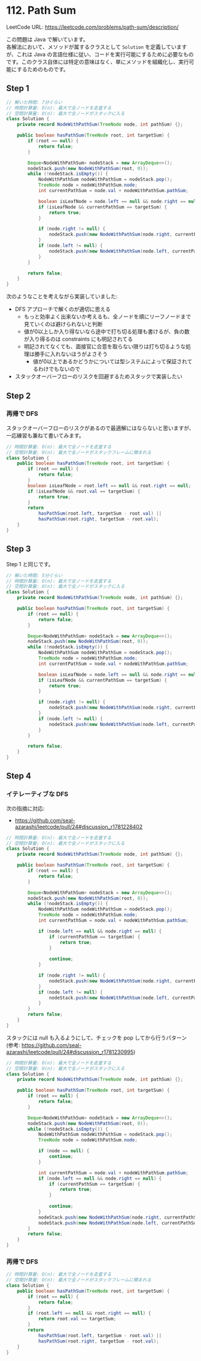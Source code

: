 # 112. Path Sum

LeetCode URL: https://leetcode.com/problems/path-sum/description/

この問題は Java で解いています。  
各解法において、メソッドが属するクラスとして `Solution` を定義していますが、これは Java の言語仕様に従い、コードを実行可能にするために必要なものです。このクラス自体には特定の意味はなく、単にメソッドを組織化し、実行可能にするためのものです。

## Step 1

```java
// 解いた時間: 7分ぐらい
// 時間計算量: O(n): 最大で全ノードを走査する
// 空間計算量: O(n): 最大で全ノードがスタックに入る
class Solution {
    private record NodeWithPathSum(TreeNode node, int pathSum) {};

    public boolean hasPathSum(TreeNode root, int targetSum) {
        if (root == null) {
            return false;
        }

        Deque<NodeWithPathSum> nodeStack = new ArrayDeque<>();
        nodeStack.push(new NodeWithPathSum(root, 0));
        while (!nodeStack.isEmpty()) {
            NodeWithPathSum nodeWithPathSum = nodeStack.pop();
            TreeNode node = nodeWithPathSum.node;
            int currentPathSum = node.val + nodeWithPathSum.pathSum;

            boolean isLeafNode = node.left == null && node.right == null;
            if (isLeafNode && currentPathSum == targetSum) {
                return true;
            }

            if (node.right != null) {
                nodeStack.push(new NodeWithPathSum(node.right, currentPathSum));
            }
            if (node.left != null) {
                nodeStack.push(new NodeWithPathSum(node.left, currentPathSum));
            }
        }

        return false;
    }
}
```

次のようなことを考えながら実装していました:

- DFS アプローチで解くのが適切に思える
    - もっと効率よく出来ないか考えるも、全ノードを順にリーフノードまで見ていくのは避けられないと判断
    - 値が0以上しか入り得ないなら途中で打ち切る処理も書けるが、負の数が入り得るのは constraints にも明記されてる
    - 明記されてなくても、面接官に合意を取らない限りは打ち切るような処理は勝手に入れないほうがよさそう
        - 値が0以上であるかどうかについては型システムによって保証されてるわけでもないので
- スタックオーバーフローのリスクを回避するためスタックで実装したい

## Step 2

### 再帰で DFS

スタックオーバーフローのリスクがあるので最適解にはならないと思いますが、一応練習も兼ねて書いてみます。

```java
// 時間計算量: O(n): 最大で全ノードを走査する
// 空間計算量: O(n): 最大で全ノードがスタックフレームに積まれる
class Solution {
    public boolean hasPathSum(TreeNode root, int targetSum) {
        if (root == null) {
            return false;
        }
        boolean isLeafNode = root.left == null && root.right == null;
        if (isLeafNode && root.val == targetSum) {
            return true;
        }
        return
            hasPathSum(root.left, targetSum - root.val) ||
            hasPathSum(root.right, targetSum - root.val);
    }
}
```

## Step 3

Step 1 と同じです。

```java
// 解いた時間: 5分ぐらい
// 時間計算量: O(n): 最大で全ノードを走査する
// 空間計算量: O(n): 最大で全ノードがスタックに入る
class Solution {
    private record NodeWithPathSum(TreeNode node, int pathSum) {};

    public boolean hasPathSum(TreeNode root, int targetSum) {
        if (root == null) {
            return false;
        }

        Deque<NodeWithPathSum> nodeStack = new ArrayDeque<>();
        nodeStack.push(new NodeWithPathSum(root, 0));
        while (!nodeStack.isEmpty()) {
            NodeWithPathSum nodeWithPathSum = nodeStack.pop();
            TreeNode node = nodeWithPathSum.node;
            int currentPathSum = node.val + nodeWithPathSum.pathSum;

            boolean isLeafNode = node.left == null && node.right == null;
            if (isLeafNode && currentPathSum == targetSum) {
                return true;
            }

            if (node.right != null) {
                nodeStack.push(new NodeWithPathSum(node.right, currentPathSum));
            }
            if (node.left != null) {
                nodeStack.push(new NodeWithPathSum(node.left, currentPathSum));
            }
        }

        return false;
    }
}
```

## Step 4

### イテレーティブな DFS

次の指摘に対応:

- https://github.com/seal-azarashi/leetcode/pull/24#discussion_r1781228402

```java
// 時間計算量: O(n): 最大で全ノードを走査する
// 空間計算量: O(n): 最大で全ノードがスタックに入る
class Solution {
    private record NodeWithPathSum(TreeNode node, int pathSum) {};

    public boolean hasPathSum(TreeNode root, int targetSum) {
        if (root == null) {
            return false;
        }

        Deque<NodeWithPathSum> nodeStack = new ArrayDeque<>();
        nodeStack.push(new NodeWithPathSum(root, 0));
        while (!nodeStack.isEmpty()) {
            NodeWithPathSum nodeWithPathSum = nodeStack.pop();
            TreeNode node = nodeWithPathSum.node;
            int currentPathSum = node.val + nodeWithPathSum.pathSum;

            if (node.left == null && node.right == null) {
                if (currentPathSum == targetSum) {
                    return true;
                }
                
                continue;
            }

            if (node.right != null) {
                nodeStack.push(new NodeWithPathSum(node.right, currentPathSum));
            }
            if (node.left != null) {
                nodeStack.push(new NodeWithPathSum(node.left, currentPathSum));
            }
        }
        return false;
    }
}
```

スタックには null も入るようにして、チェックを pop してから行うパターン (参考: https://github.com/seal-azarashi/leetcode/pull/24#discussion_r1781230995)

```java
// 時間計算量: O(n): 最大で全ノードを走査する
// 空間計算量: O(n): 最大で全ノードがスタックに入る
class Solution {
    private record NodeWithPathSum(TreeNode node, int pathSum) {};

    public boolean hasPathSum(TreeNode root, int targetSum) {
        if (root == null) {
            return false;
        }

        Deque<NodeWithPathSum> nodeStack = new ArrayDeque<>();
        nodeStack.push(new NodeWithPathSum(root, 0));
        while (!nodeStack.isEmpty()) {
            NodeWithPathSum nodeWithPathSum = nodeStack.pop();
            TreeNode node = nodeWithPathSum.node;

            if (node == null) {
                continue;
            }

            int currentPathSum = node.val + nodeWithPathSum.pathSum;
            if (node.left == null && node.right == null) {
                if (currentPathSum == targetSum) {
                    return true;
                }
                
                continue;
            }
            nodeStack.push(new NodeWithPathSum(node.right, currentPathSum));
            nodeStack.push(new NodeWithPathSum(node.left, currentPathSum));
        }
        return false;
    }
}
```

### 再帰で DFS

```java
// 時間計算量: O(n): 最大で全ノードを走査する
// 空間計算量: O(n): 最大で全ノードがスタックフレームに積まれる
class Solution {
    public boolean hasPathSum(TreeNode root, int targetSum) {
        if (root == null) {
            return false;
        }
        if (root.left == null && root.right == null) {
            return root.val == targetSum;
        }
        return
            hasPathSum(root.left, targetSum - root.val) ||
            hasPathSum(root.right, targetSum - root.val);
    }
}
```
